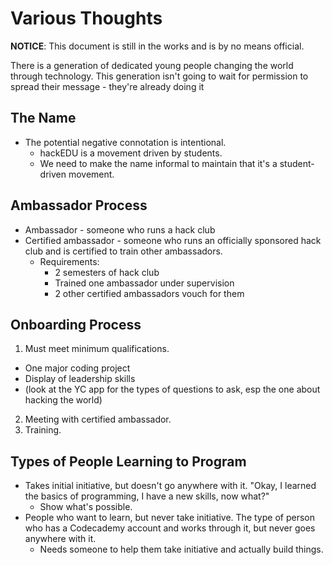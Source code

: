 # Various Thoughts

**NOTICE**: This document is still in the works and is by no means official.

There is a generation of dedicated young people changing the world through
technology. This generation isn't going to wait for permission to spread their
message - they're already doing it

## The Name

* The potential negative connotation is intentional.
  * hackEDU is a movement driven by students.
  * We need to make the name informal to maintain that it's a student-driven movement.

## Ambassador Process

* Ambassador - someone who runs a hack club
* Certified ambassador - someone who runs an officially sponsored hack club and
  is certified to train other ambassadors.
  * Requirements:
    * 2 semesters of hack club
    * Trained one ambassador under supervision
    * 2 other certified ambassadors vouch for them

## Onboarding Process

1. Must meet minimum qualifications.
  * One major coding project
  * Display of leadership skills
  * (look at the YC app for the types of questions to ask, esp the one about
    hacking the world)
2. Meeting with certified ambassador.
3. Training.

## Types of People Learning to Program

* Takes initial initiative, but doesn't go anywhere with it. "Okay, I
  learned the basics of programming, I have a new skills, now what?"
  * Show what's possible.
* People who want to learn, but never take initiative. The type of person who
  has a Codecademy account and works through it, but never goes anywhere with
  it.
  * Needs someone to help them take initiative and actually build things.
